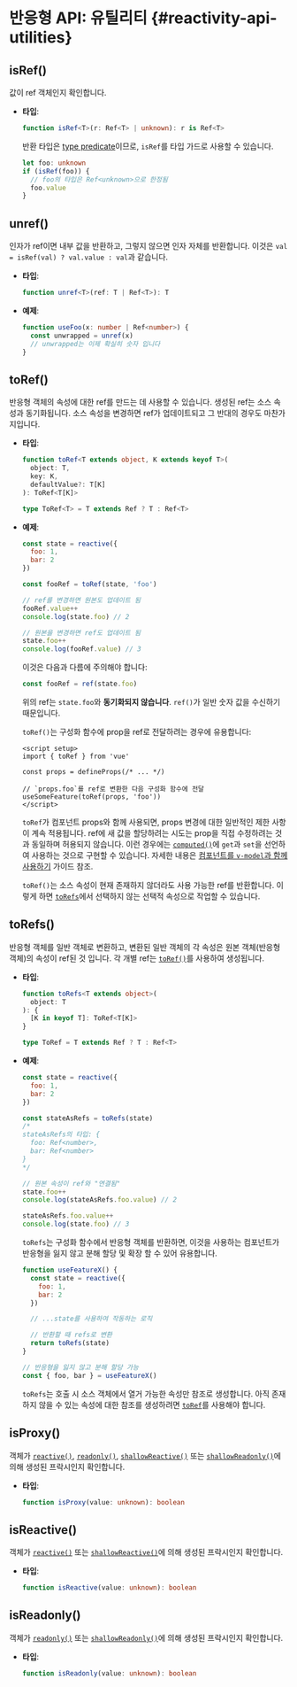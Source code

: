 # 반응형 API: 유틸리티 {#reactivity-api-utilities}

## isRef()

값이 ref 객체인지 확인합니다.

- **타입**:

  ```ts
  function isRef<T>(r: Ref<T> | unknown): r is Ref<T>
  ```

  반환 타입은 [type predicate](https://www.typescriptlang.org/docs/handbook/2/narrowing.html#using-type-predicates)이므로,
  `isRef`를 타입 가드로 사용할 수 있습니다.

  ```ts
  let foo: unknown
  if (isRef(foo)) {
    // foo의 타입은 Ref<unknown>으로 한정됨
    foo.value
  }
  ```

## unref()

인자가 ref이면 내부 값을 반환하고, 그렇지 않으면 인자 자체를 반환합니다.
이것은 `val = isRef(val) ? val.value : val`과 같습니다.

- **타입**:

  ```ts
  function unref<T>(ref: T | Ref<T>): T
  ```

- **예제**:

  ```ts
  function useFoo(x: number | Ref<number>) {
    const unwrapped = unref(x)
    // unwrapped는 이제 확실히 숫자 입니다
  }
  ```

## toRef()

반응형 객체의 속성에 대한 ref를 만드는 데 사용할 수 있습니다.
생성된 ref는 소스 속성과 동기화됩니다.
소스 속성을 변경하면 ref가 업데이트되고 그 반대의 경우도 마찬가지입니다.

- **타입**:

  ```ts
  function toRef<T extends object, K extends keyof T>(
    object: T,
    key: K,
    defaultValue?: T[K]
  ): ToRef<T[K]>

  type ToRef<T> = T extends Ref ? T : Ref<T>
  ```

- **예제**:

  ```js
  const state = reactive({
    foo: 1,
    bar: 2
  })

  const fooRef = toRef(state, 'foo')

  // ref를 변경하면 원본도 업데이트 됨
  fooRef.value++
  console.log(state.foo) // 2

  // 원본을 변경하면 ref도 업데이트 됨
  state.foo++
  console.log(fooRef.value) // 3
  ```

  이것은 다음과 다름에 주의해야 합니다:

  ```js
  const fooRef = ref(state.foo)
  ```

  위의 ref는 `state.foo`와 **동기화되지 않습니다**.
  `ref()`가 일반 숫자 값을 수신하기 때문입니다.

  `toRef()`는 구성화 함수에 prop을 ref로 전달하려는 경우에 유용합니다:

  ```vue
  <script setup>
  import { toRef } from 'vue'
  
  const props = defineProps(/* ... */)

  // `props.foo`를 ref로 변환한 다음 구성화 함수에 전달
  useSomeFeature(toRef(props, 'foo'))
  </script>
  ```

  `toRef`가 컴포넌트 props와 함께 사용되면,
  props 변경에 대한 일반적인 제한 사항이 계속 적용됩니다.
  ref에 새 값을 할당하려는 시도는 prop을 직접 수정하려는 것과 동일하며 허용되지 않습니다.
  이런 경우에는 [`computed()`](./reactivity-core.html#computed)에 `get`과 `set`을 선언하여 사용하는 것으로 구현할 수 있습니다.
  자세한 내용은 [컴포넌트를 `v-model`과 함께 사용하기](/guide/components/events.html#usage-with-v-model) 가이드 참조.

  `toRef()`는 소스 속성이 현재 존재하지 않더라도 사용 가능한 ref를 반환합니다.
  이렇게 하면 [`toRefs`](#torefs)에서 선택하지 않는 선택적 속성으로 작업할 수 있습니다.

## toRefs()

반응형 객체를 일반 객체로 변환하고,
변환된 일반 객체의 각 속성은 원본 객체(반응형 객체)의 속성이 ref된 것 입니다.
각 개별 ref는 [`toRef()`](#toref)를 사용하여 생성됩니다.

- **타입**:

  ```ts
  function toRefs<T extends object>(
    object: T
  ): {
    [K in keyof T]: ToRef<T[K]>
  }

  type ToRef = T extends Ref ? T : Ref<T>
  ```

- **예제**:

  ```js
  const state = reactive({
    foo: 1,
    bar: 2
  })

  const stateAsRefs = toRefs(state)
  /*
  stateAsRefs의 타입: {
    foo: Ref<number>,
    bar: Ref<number>
  }
  */

  // 원본 속성이 ref와 "연결됨"
  state.foo++
  console.log(stateAsRefs.foo.value) // 2

  stateAsRefs.foo.value++
  console.log(state.foo) // 3
  ```

  `toRefs`는 구성화 함수에서 반응형 객체를 반환하면,
  이것을 사용하는 컴포넌트가 반응형을 잃지 않고 분해 할당 및 확장 할 수 있어 유용합니다.

  ```js
  function useFeatureX() {
    const state = reactive({
      foo: 1,
      bar: 2
    })

    // ...state를 사용하여 작동하는 로직

    // 반환할 때 refs로 변환
    return toRefs(state)
  }

  // 반응형을 잃지 않고 분해 할당 가능
  const { foo, bar } = useFeatureX()
  ```

  `toRefs`는 호출 시 소스 객체에서 열거 가능한 속성만 참조로 생성합니다.
  아직 존재하지 않을 수 있는 속성에 대한 참조를 생성하려면 [`toRef`](#toref)를 사용해야 합니다.

## isProxy()

객체가 [`reactive()`](./reactivity-core.html#reactive), [`readonly()`](./reactivity-core.html#readonly), [`shallowReactive()`](./reactivity-advanced.html#shallowreactive) 또는 [`shallowReadonly()`](./reactivity-advanced.html#shallowreadonly)에 의해 생성된 프락시인지 확인합니다.

- **타입**:

  ```ts
  function isProxy(value: unknown): boolean
  ```

## isReactive()

객체가 [`reactive()`](./reactivity-core.html#reactive) 또는 [`shallowReactive()`](./reactivity-advanced.html#shallowreactive)에 의해 생성된 프락시인지 확인합니다.

- **타입**:

  ```ts
  function isReactive(value: unknown): boolean
  ```

## isReadonly()

객체가 [`readonly()`](./reactivity-core.html#readonly) 또는 [`shallowReadonly()`](./reactivity-advanced.html#shallowreadonly)에 의해 생성된 프락시인지 확인합니다.

- **타입**:

  ```ts
  function isReadonly(value: unknown): boolean
  ```
